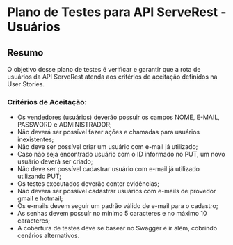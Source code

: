 # Plano de Testes para API ServeRest - Usuários
## Resumo
O objetivo desse plano de testes é verificar e garantir que a rota de usuários da API ServeRest atenda aos critérios de aceitação definidos na User Stories.
### Critérios de Aceitação:
- Os vendedores (usuários) deverão possuir os campos NOME, E-MAIL, PASSWORD e ADMINISTRADOR;
- Não deverá ser possível fazer ações e chamadas para usuários inexistentes;
- Não deve ser possível criar um usuário com e-mail já utilizado;
- Caso não seja encontrado usuário com o ID informado no PUT, um novo usuário deverá ser criado;
- Não deve ser possível cadastrar usuário com e-mail já utilizado utilizando PUT;
- Os testes executados deverão conter evidências;
- Não deverá ser possível cadastrar usuários com e-mails de provedor gmail e hotmail;
- Os e-mails devem seguir um padrão válido de e-mail para o cadastro;
- As senhas devem possuír no mínimo 5 caracteres e no máximo 10 caracteres;
- A cobertura de testes deve se basear no Swagger e ir além, cobrindo cenários alternativos.

